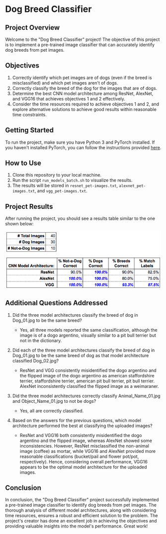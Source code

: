 # Dog Breed Classifier

## Project Overview
Welcome to the "Dog Breed Classifier" project! The objective of this project is to implement a pre-trained image classifier that can accurately identify dog breeds from pet images.

## Objectives
1. Correctly identify which pet images are of dogs (even if the breed is misclassified) and which pet images aren't of dogs.
2. Correctly classify the breed of the dog for the images that are of dogs.
3. Determine the best CNN model architecture among ResNet, AlexNet, and VGG16 that achieves objectives 1 and 2 effectively.
4. Consider the time resources required to achieve objectives 1 and 2, and explore alternative solutions to achieve good results within reasonable time constraints.

## Getting Started
To run the project, make sure you have Python 3 and PyTorch installed. If you haven't installed PyTorch, you can follow the instructions provided [here](https://medium.com/analytics-vidhya/4-steps-to-install-anaconda-and-pytorch-onwindows-10-5c9cb0c80dfe).

## How to Use
1. Clone this repository to your local machine.
2. Run the script `run_models_batch.sh` to visualize the results.
3. The results will be stored in `resnet_pet-images.txt`, `alexnet_pet-images.txt`, and `vgg_pet-images.txt`.

## Project Results
After running the project, you should see a results table similar to the one shown below:

![Results Table](results.png)

## Additional Questions Addressed
1. Did the three model architectures classify the breed of dog in Dog_01.jpg to be the same breed?
   - Yes, all three models reported the same classification, although the image is of a dogo argentino, visually similar to a pit bull terrier but not in the dictionary.

2. Did each of the three model architectures classify the breed of dog in Dog_01.jpg to be the same breed of dog as that model architecture classified Dog_02.jpg?
   - ResNet and VGG consistently misidentified the dogo argentino and the flipped image of the dogo argentino as american staffordshire terrier, staffordshire terrier, american pit bull terrier, pit bull terrier. AlexNet inconsistently classified the flipped image as a weimaraner.

3. Did the three model architectures correctly classify Animal_Name_01.jpg and Object_Name_01.jpg to not be dogs?
   - Yes, all are correctly classified.

4. Based on the answers for the previous questions, which model architecture performed the best at classifying the uploaded images?
   - ResNet and VGG16 both consistently misidentified the dogo argentino and the flipped image, whereas AlexNet showed some inconsistencies. However, ResNet misclassified the non-animal image (coffee) as mortar, while VGG16 and AlexNet provided more reasonable classifications (bucket/pail and flower pot/pot, respectively). Hence, considering overall performance, VGG16 appears to be the optimal model architecture for the uploaded images.

## Conclusion
In conclusion, the "Dog Breed Classifier" project successfully implemented a pre-trained image classifier to identify dog breeds from pet images. The thorough analysis of different model architectures, along with considering time resources, ensures a robust and efficient solution to the problem. The project's creator has done an excellent job in achieving the objectives and providing valuable insights into the model's performance. Great work!
